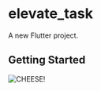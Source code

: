 # elevate_task

A new Flutter project.

## Getting Started

![CHEESE!](https://github.com/user-attachments/assets/ea4a209c-453f-4b22-9e6c-fc7c3647177b)

